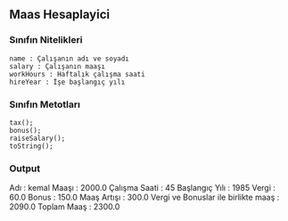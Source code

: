 ## Maas Hesaplayici

### Sınıfın Nitelikleri
    name : Çalışanın adı ve soyadı
    salary : Çalışanın maaşı
    workHours : Haftalık çalışma saati
    hireYear : İşe başlangıç yılı
  
### Sınıfın Metotları
    tax();
    bonus();
    raiseSalary();
    toString();
    
### Output
Adı : kemal
Maaşı : 2000.0
Çalışma Saati : 45
Başlangıç Yılı : 1985
Vergi : 60.0
Bonus : 150.0
Maaş Artışı : 300.0
Vergi ve Bonuslar ile birlikte maaş : 2090.0
Toplam Maaş : 2300.0
  
